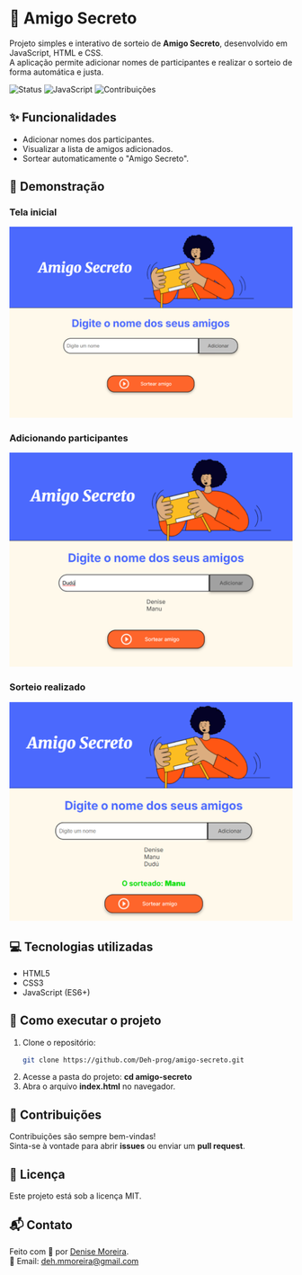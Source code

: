 # 🎁 Amigo Secreto  

Projeto simples e interativo de sorteio de **Amigo Secreto**, desenvolvido em JavaScript, HTML e CSS.  
A aplicação permite adicionar nomes de participantes e realizar o sorteio de forma automática e justa.

![Status](https://img.shields.io/badge/status-em%20desenvolvimento-yellow)
![JavaScript](https://img.shields.io/badge/javascript-ES6+-blue)
![Contribuições](https://img.shields.io/badge/contribuições-bem%20vindas-green)

## ✨ Funcionalidades  

- Adicionar nomes dos participantes.  
- Visualizar a lista de amigos adicionados.  
- Sortear automaticamente o "Amigo Secreto".  

## 📸 Demonstração  

### Tela inicial
![Tela inicial](assets/demo1.png)

### Adicionando participantes
![Adicionando nomes](assets/demo2.png)

### Sorteio realizado
![Resultado do sorteio](assets/demo3.png)


## 💻 Tecnologias utilizadas  

- HTML5  
- CSS3  
- JavaScript (ES6+)  

## 🚀 Como executar o projeto  

1. Clone o repositório:  
   ```bash
   git clone https://github.com/Deh-prog/amigo-secreto.git
2. Acesse a pasta do projeto: **cd amigo-secreto**
3. Abra o arquivo **index.html** no navegador.

## 🤝 Contribuições  

Contribuições são sempre bem-vindas!  
Sinta-se à vontade para abrir **issues** ou enviar um **pull request**.

## 📄 Licença  

Este projeto está sob a licença MIT.  

## 📬 Contato  

Feito com 💜 por [Denise Moreira](https://www.linkedin.com/in/denise-mmoreira).  
📧 Email: deh.mmoreira@gmail.com


 
